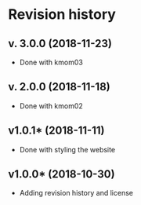 Revision history
===================

v. 3.0.0 (2018-11-23)
---------------------
* Done with kmom03

v. 2.0.0 (2018-11-18)
---------------------
* Done with kmom02

v1.0.1* (2018-11-11)
---------------------

* Done with styling the website

v1.0.0* (2018-10-30)
---------------------

* Adding revision history and license
